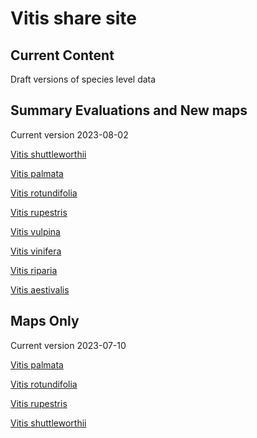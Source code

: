 # Vitis share site

## Current Content

Draft versions of species level data

## Summary Evaluations and New maps 
Current version 2023-08-02

<a href="https://geospatialcentroid.github.io/vitis/Vitis shuttleworthii_Evaluation.html" target="_blank">Vitis shuttleworthii</a>

<a href="https://geospatialcentroid.github.io/vitis/Vitis palmata_Evaluation.html" target="_blank">Vitis palmata</a>

<a href="https://geospatialcentroid.github.io/vitis/Vitis rotundifolia_Evaluation.html" target="_blank">Vitis rotundifolia</a>

<a href="https://geospatialcentroid.github.io/vitis/Vitis rupestris_Evaluation.html" target="_blank">Vitis rupestris</a>

<a href="https://geospatialcentroid.github.io/vitis/Vitis vulpina_Evaluation.html" target="_blank">Vitis vulpina</a>

<a href="https://geospatialcentroid.github.io/vitis/Vitis vinifera_Evaluation.html" target="_blank">Vitis vinifera</a>

<a href="https://geospatialcentroid.github.io/vitis/Vitis riparia_Evaluation.html" target="_blank">Vitis riparia</a>

<a href="https://geospatialcentroid.github.io/vitis/Vitis aestivalis_Evaluation.html" target="_blank">Vitis aestivalis</a>





## Maps Only 
Current version 2023-07-10 

<!--
 <a href="https://geospatialcentroid.github.io/vitis/Vitis aestivalis.html" target="_blank">Vitis aestivalis</a>
<a href="https://geospatialcentroid.github.io/vitis/Vitis riparia.html" target="_blank">Vitis riparia</a>
<a href="https://geospatialcentroid.github.io/vitis/Vitis vinifera.html" target="_blank">Vitis vinifera</a>
<a href="https://geospatialcentroid.github.io/vitis/Vitis vulpina.html" target="_blank">Vitis vulpinas</a>
-->

<a href="https://geospatialcentroid.github.io/vitis/Vitis palmata.html" target="_blank">Vitis palmata</a>

<a href="https://geospatialcentroid.github.io/vitis/Vitis rotundifolia.html" target="_blank">Vitis rotundifolia</a>

<a href="https://geospatialcentroid.github.io/vitis/Vitis rupestris.html" target="_blank">Vitis rupestris</a>

<a href="https://geospatialcentroid.github.io/vitis/Vitis shuttleworthii.html" target="_blank">Vitis shuttleworthii</a>

